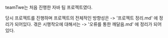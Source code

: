 teamTwe는 처음 진행한 자바 팀 프로젝트였다.

당시 프로젝트를 진행하며
프로젝트의 전체적인 방향성은 -> '프로젝트 정리.md'  에 정리가 되어있다.
겪은 시행착오에 대해서는 -> '오류를 통한 깨달음.md' 에 정리가 되어있다.
